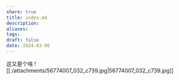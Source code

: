 ```yaml
---
share: true
title: index.md
description: 
aliases: 
tags: 
draft: false
date: 2024-03-06
---
```


这又是个啥
![[./attachments/56774007_032_c739.jpg|56774007_032_c739.jpg]]